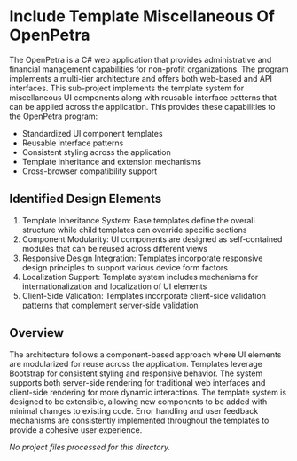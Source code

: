 # Include Template Miscellaneous Of OpenPetra

The OpenPetra is a C# web application that provides administrative and financial management capabilities for non-profit organizations. The program implements a multi-tier architecture and offers both web-based and API interfaces. This sub-project implements the template system for miscellaneous UI components along with reusable interface patterns that can be applied across the application. This provides these capabilities to the OpenPetra program:

- Standardized UI component templates
- Reusable interface patterns
- Consistent styling across the application
- Template inheritance and extension mechanisms
- Cross-browser compatibility support

## Identified Design Elements

1. Template Inheritance System: Base templates define the overall structure while child templates can override specific sections
2. Component Modularity: UI components are designed as self-contained modules that can be reused across different views
3. Responsive Design Integration: Templates incorporate responsive design principles to support various device form factors
4. Localization Support: Template system includes mechanisms for internationalization and localization of UI elements
5. Client-Side Validation: Templates incorporate client-side validation patterns that complement server-side validation

## Overview
The architecture follows a component-based approach where UI elements are modularized for reuse across the application. Templates leverage Bootstrap for consistent styling and responsive behavior. The system supports both server-side rendering for traditional web interfaces and client-side rendering for more dynamic interactions. The template system is designed to be extensible, allowing new components to be added with minimal changes to existing code. Error handling and user feedback mechanisms are consistently implemented throughout the templates to provide a cohesive user experience.

*No project files processed for this directory.*

[Generated by the Sage AI expert workbench: 2025-03-30 02:22:57  https://sage-tech.ai/workbench]: #